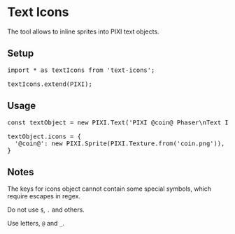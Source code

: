 # Text Icons

The tool allows to inline sprites into PIXI text objects. 

## Setup
<pre>
import * as textIcons from 'text-icons';

textIcons.extend(PIXI);
</pre>

## Usage
<pre>
const textObject = new PIXI.Text('PIXI @coin@ Phaser\nText Icons @coin@ !');

textObject.icons = {
  '@coin@': new PIXI.Sprite(PIXI.Texture.from('coin.png')),
}
</pre>

## Notes
The keys for icons object cannot contain some special symbols,
which require escapes in regex. 

Do not use `$`, `.` and others.

Use letters, `@` and `_`.
